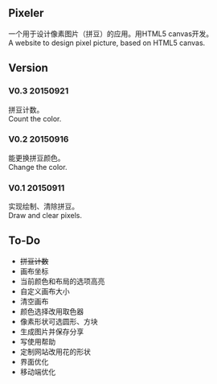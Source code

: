 ## Pixeler
一个用于设计像素图片（拼豆）的应用。用HTML5 canvas开发。  
A website to design pixel picture, based on HTML5 canvas.

## Version

### V0.3 20150921
拼豆计数。  
Count the color.

### V0.2 20150916
能更换拼豆颜色。  
Change the color.

### V0.1 20150911
实现绘制、清除拼豆。  
Draw and clear pixels.


## To-Do

- ~~拼豆计数~~
- 画布坐标
- 当前颜色和布局的选项高亮
- 自定义画布大小
- 清空画布
- 颜色选择改用取色器
- 像素形状可选圆形、方块
- 生成图片并保存分享
- 写使用帮助
- 定制网站改用花的形状
- 界面优化
- 移动端优化